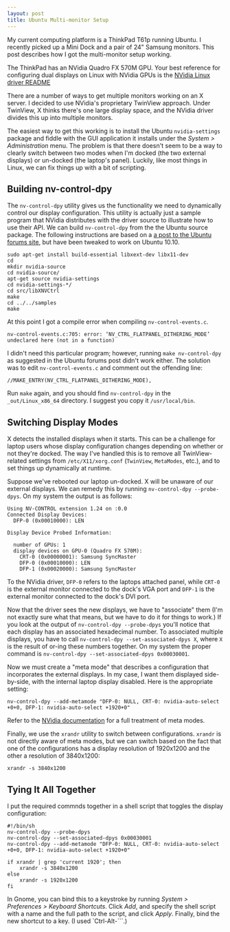 ```yaml
---
layout: post
title: Ubuntu Multi-monitor Setup
---
```


My current computing platform is a ThinkPad T61p running Ubuntu. I
recently picked up a Mini Dock and a pair of 24" Samsung monitors. This
post describes how I got the multi-monitor setup working.

The ThinkPad has an NVidia Quadro FX 570M GPU.  Your best reference for
configuring dual displays on Linux with NVidia GPUs is the [NVidia Linux driver
README](http://us.download.nvidia.com/XFree86/Linux-x86_64/260.19.29/README/index.html)

There are a number of ways to get multiple monitors working on an X
server. I decided to use NVidia's proprietary TwinView approach. Under
TwinView, X thinks there's one large display space, and the NVidia
driver divides this up into multiple monitors.

The easiest way to get this working is to install the Ubuntu
`nvidia-settings` package and fiddle with the GUI application it
installs under the *System > Administration* menu. The problem is that
there doesn't seem to be a way to clearly switch between two modes when
I'm docked (the two external displays) or un-docked (the laptop's
panel). Luckily, like most things in Linux, we can fix things up with a
bit of scripting.

## Building nv-control-dpy

The `nv-control-dpy` utility gives us the functionality we need to
dynamically control our display configuration. This utility is actually
just a sample program that NVidia distributes with the driver source to
illustrate how to use their API. We can build `nv-control-dpy` from the
the Ubuntu source package. The following instructions are based on a [a
post to the Ubuntu forums
site](http://ubuntuforums.org/showthread.php?p=5809670), but have been
tweaked to work on Ubuntu 10.10.

    sudo apt-get install build-essential libxext-dev libx11-dev
    cd
    mkdir nvidia-source
    cd nvidia-source/
    apt-get source nvidia-settings
    cd nvidia-settings-*/
    cd src/libXNVCtrl
    make
    cd ../../samples
    make

At this point I got a compile error when compiling
`nv-control-events.c`. 

    nv-control-events.c:705: error: ‘NV_CTRL_FLATPANEL_DITHERING_MODE’ undeclared here (not in a function)

I didn't need this particular program; however, running `make
nv-control-dpy` as suggested in the Ubuntu forums post didn't work
either. The solution was to edit `nv-control-events.c` and comment out
the offending line:

    //MAKE_ENTRY(NV_CTRL_FLATPANEL_DITHERING_MODE),

Run `make` again, and you should find `nv-control-dpy` in the
`_out/Linux_x86_64` directory. I suggest you copy it `/usr/local/bin`.


## Switching Display Modes

X detects the installed displays when it starts. This can be a challenge for
laptop users whose display configuration changes depending on whether
or not they're docked. The way I've handled this is to remove all
TwinView-related settings from `/etc/X11/xorg.conf` (`TwinView`,
`MetaModes`, etc.), and to set things up dynamically at runtime.

Suppose we've rebooted our laptop un-docked. X will be unaware of our
external displays. We can remedy this by running `nv-control-dpy
--probe-dpys`. On my system the output is as follows:

    Using NV-CONTROL extension 1.24 on :0.0
    Connected Display Devices:
      DFP-0 (0x00010000): LEN

    Display Device Probed Information:

      number of GPUs: 1
      display devices on GPU-0 (Quadro FX 570M):
        CRT-0 (0x00000001): Samsung SyncMaster
        DFP-0 (0x00010000): LEN
        DFP-1 (0x00020000): Samsung SyncMaster

To the NVidia driver, `DFP-0` refers to the laptops attached panel,
while `CRT-0` is the external monitor connected to the dock's VGA port
and `DFP-1` is the external monitor connected to the dock's DVI port.

Now that the driver sees the new displays, we have to "associate" them
(I'm not exactly sure what that means, but we have to do it for things
to work.) If you look at the output of `nv-control-dpy --probe-dpys`
you'll notice that each display has an associated hexadecimal number. To
associated multiple displays, you have to call `nv-control-dpy
--set-associated-dpys X`, where `X` is the result of or-ing these
numbers together. On my system the proper command is `nv-control-dpy
--set-associated-dpys 0x00030001`.

Now we must create a "meta mode" that describes a configuration that
incorporates the external displays. In my case, I want them displayed
side-by-side, with the internal laptop display disabled. Here is the
appropriate setting:

    nv-control-dpy --add-metamode "DFP-0: NULL, CRT-0: nvidia-auto-select +0+0, DFP-1: nvidia-auto-select +1920+0"

Refer to the [NVidia
documentation](http://us.download.nvidia.com/XFree86/Linux-x86_64/260.19.29/README/index.html)
for a full treatment of meta modes.

Finally, we use the `xrandr` utility to switch between configurations.
`xrandr` is not directly aware of meta modes, but we can switch based on
the fact that one of the configurations has a display resolution of
1920x1200 and the other a resolution of 3840x1200:

    xrandr -s 3840x1200


## Tying It All Together

I put the required commnds together in a shell script that toggles the
display configuration:

    #!/bin/sh
    nv-control-dpy --probe-dpys
    nv-control-dpy --set-associated-dpys 0x00030001
    nv-control-dpy --add-metamode "DFP-0: NULL, CRT-0: nvidia-auto-select +0+0, DFP-1: nvidia-auto-select +1920+0"

    if xrandr | grep 'current 1920'; then
        xrandr -s 3840x1200
    else
        xrandr -s 1920x1200
    fi

In Gnome, you can bind this to a keystroke by running *System >
Preferences > Keyboard Shortcuts*. Click *Add*, and specify the shell
script with a name and the full path to the script, and click *Apply*.
Finally, bind the new shortcut to a key. (I used `Ctrl-Alt-```.)

